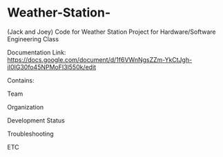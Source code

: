 # Weather-Station-
(Jack and Joey) 
Code for Weather Station Project for Hardware/Software Engineering Class 

Documentation Link: 
https://docs.google.com/document/d/1f6VWnNgsZZm-YkCtJgh-iI0IG30fo45NPMoFI3l550k/edit

Contains:

Team 

Organization 

Development Status 

Troubleshooting 

ETC


